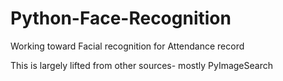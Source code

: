 # Python-Face-Recognition
Working toward Facial recognition for Attendance record

This is largely lifted from other sources- mostly PyImageSearch

